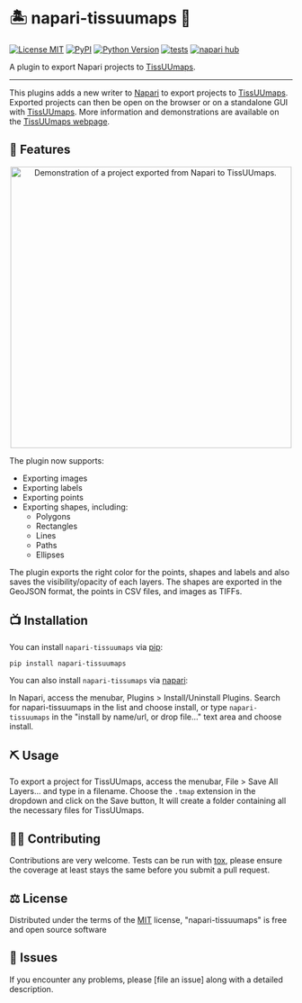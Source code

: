 # 🏝 napari-tissuumaps 🧫

[![License MIT](https://img.shields.io/pypi/l/napari-tissuumaps.svg?color=green)](https://github.com/tissuumaps/napari-tissuumaps/raw/main/LICENSE)
[![PyPI](https://img.shields.io/pypi/v/napari-tissuumaps.svg?color=green)](https://pypi.org/project/napari-tissuumaps)
[![Python Version](https://img.shields.io/pypi/pyversions/napari-tissuumaps.svg?color=green)](https://python.org)
[![tests](https://github.com/tissuumaps/napari-tissuumaps/workflows/tests/badge.svg)](https://github.com/tissuumaps/napari-tissuumaps/actions)
[![napari hub](https://img.shields.io/endpoint?url=https://api.napari-hub.org/shields/napari-tissuumaps)](https://napari-hub.org/plugins/napari-tissuumaps)

A plugin to export Napari projects to [TissUUmaps](https://tissuumaps.research.it.uu.se/).

----------------------------------

This plugins adds a new writer to [Napari] to export projects to [TissUUmaps](https://github.com/TissUUmaps/TissUUmaps). Exported projects can then be open on the browser or on a standalone GUI with [TissUUmaps](https://github.com/TissUUmaps/TissUUmaps). More information and demonstrations are available on the [TissUUmaps webpage](https://tissuumaps.research.it.uu.se/).

<!--
Don't miss the full getting started guide to set up your new package:
https://github.com/napari/cookiecutter-napari-plugin#getting-started

and review the napari docs for plugin developers:
https://napari.org/stable/plugins/index.html
-->

## 🚀 Features

<p align="center">
  <img src="images/screenshot.jpg" alt="Demonstration of a project exported from Napari to TissUUmaps." width="500" />
</p>

The plugin now supports:

* Exporting images
* Exporting labels
* Exporting points
* Exporting shapes, including:
    * Polygons
    * Rectangles
    * Lines
    * Paths
    * Ellipses

The plugin exports the right color for the points, shapes and labels and also saves the visibility/opacity of each layers. The shapes are exported in the GeoJSON format, the points in CSV files, and images as TIFFs.

## 📺 Installation

You can install `napari-tissuumaps` via [pip]:

    pip install napari-tissuumaps

You can also install `napari-tissumaps` via [napari]:

In Napari, access the menubar, Plugins > Install/Uninstall Plugins.
Search for napari-tissuumaps in the list and choose install, or type
`napari-tissuumaps` in the "install by name/url, or drop file..." text area and choose
install.

## ⛏ Usage

To export a project for TissUUmaps, access the menubar, File > Save All Layers... and
type in a filename. Choose the `.tmap` extension in the dropdown and click on the Save
button, It will create a folder containing all the necessary files for TissUUmaps.

## 👩‍💻 Contributing

Contributions are very welcome. Tests can be run with [tox], please ensure
the coverage at least stays the same before you submit a pull request.

## ⚖️ License

Distributed under the terms of the [MIT] license,
"napari-tissuumaps" is free and open source software

## 🚒 Issues

If you encounter any problems, please [file an issue] along with a detailed description.

[napari]: https://github.com/napari/napari
[Cookiecutter]: https://github.com/audreyr/cookiecutter
[@napari]: https://github.com/napari
[MIT]: http://opensource.org/licenses/MIT
[BSD-3]: http://opensource.org/licenses/BSD-3-Clause
[GNU GPL v3.0]: http://www.gnu.org/licenses/gpl-3.0.txt
[GNU LGPL v3.0]: http://www.gnu.org/licenses/lgpl-3.0.txt
[Apache Software License 2.0]: http://www.apache.org/licenses/LICENSE-2.0
[Mozilla Public License 2.0]: https://www.mozilla.org/media/MPL/2.0/index.txt
[cookiecutter-napari-plugin]: https://github.com/napari/cookiecutter-napari-plugin

[napari]: https://github.com/napari/napari
[tox]: https://tox.readthedocs.io/en/latest/
[pip]: https://pypi.org/project/pip/
[PyPI]: https://pypi.org/
